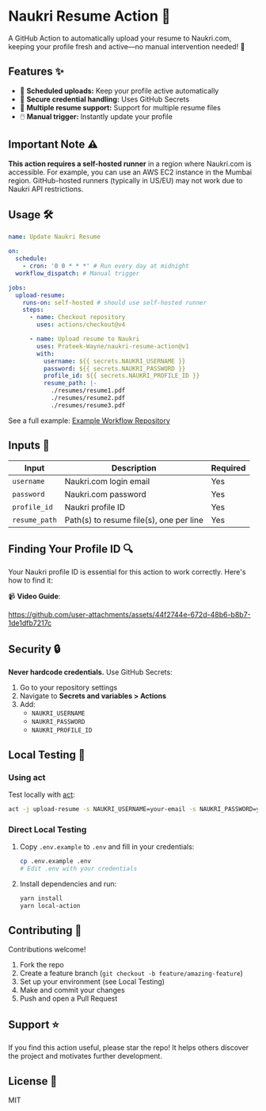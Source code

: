 # Naukri Resume Action 📄

A GitHub Action to automatically upload your resume to Naukri.com, keeping your
profile fresh and active—no manual intervention needed! 🚀

## Features ✨

- 🔄 **Scheduled uploads:** Keep your profile active automatically
- 🔐 **Secure credential handling:** Uses GitHub Secrets
- 📂 **Multiple resume support:** Support for multiple resume files
- 🖱️ **Manual trigger:** Instantly update your profile

## Important Note ⚠️

**This action requires a self-hosted runner** in a region where Naukri.com is
accessible. For example, you can use an AWS EC2 instance in the Mumbai region.
GitHub-hosted runners (typically in US/EU) may not work due to Naukri API
restrictions.

## Usage 🛠️

```yaml
name: Update Naukri Resume

on:
  schedule:
    - cron: '0 0 * * *' # Run every day at midnight
  workflow_dispatch: # Manual trigger

jobs:
  upload-resume:
    runs-on: self-hosted # should use self-hosted runner
    steps:
      - name: Checkout repository
        uses: actions/checkout@v4

      - name: Upload resume to Naukri
        uses: Prateek-Wayne/naukri-resume-action@v1
        with:
          username: ${{ secrets.NAUKRI_USERNAME }}
          password: ${{ secrets.NAUKRI_PASSWORD }}
          profile_id: ${{ secrets.NAUKRI_PROFILE_ID }}
          resume_path: |-
            ./resumes/resume1.pdf
            ./resumes/resume2.pdf
            ./resumes/resume3.pdf
```

See a full example:
[Example Workflow Repository](https://github.com/jethalalCoder/Workflow/blob/main/.github/workflows/upload-resumeMain.yaml)

## Inputs 📝

| Input         | Description                             | Required |
| ------------- | --------------------------------------- | -------- |
| `username`    | Naukri.com login email                  | Yes      |
| `password`    | Naukri.com password                     | Yes      |
| `profile_id`  | Naukri profile ID                       | Yes      |
| `resume_path` | Path(s) to resume file(s), one per line | Yes      |

## Finding Your Profile ID 🔍

Your Naukri profile ID is essential for this action to work correctly. Here's
how to find it:

📹 **Video Guide**:

https://github.com/user-attachments/assets/44f2744e-672d-48b6-b8b7-1de1dfb7217c



## Security 🔒

**Never hardcode credentials.** Use GitHub Secrets:

1. Go to your repository settings
2. Navigate to **Secrets and variables > Actions**
3. Add:
   - `NAUKRI_USERNAME`
   - `NAUKRI_PASSWORD`
   - `NAUKRI_PROFILE_ID`

## Local Testing 🧪

### Using act

Test locally with [act](https://github.com/nektos/act):

```bash
act -j upload-resume -s NAUKRI_USERNAME=your-email -s NAUKRI_PASSWORD=your-password -s NAUKRI_PROFILE_ID=your-profile-id
```

### Direct Local Testing

1. Copy `.env.example` to `.env` and fill in your credentials:
   ```bash
   cp .env.example .env
   # Edit .env with your credentials
   ```
2. Install dependencies and run:
   ```bash
   yarn install
   yarn local-action
   ```

## Contributing 🤝

Contributions welcome!

1. Fork the repo
2. Create a feature branch (`git checkout -b feature/amazing-feature`)
3. Set up your environment (see Local Testing)
4. Make and commit your changes
5. Push and open a Pull Request

## Support ⭐

If you find this action useful, please star the repo! It helps others discover
the project and motivates further development.

## License 📄

MIT
